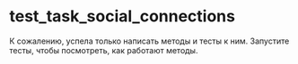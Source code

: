 # test_task_social_connections
К сожалению, успела только написать методы и тесты к ним. Запустите тесты, чтобы посмотреть, как работают методы.

